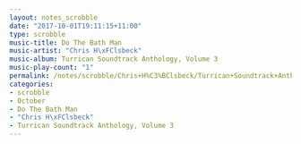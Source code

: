```yaml
---
layout: notes_scrobble
date: "2017-10-01T19:11:15+11:00"
type: scrobble
music-title: Do The Bath Man
music-artist: "Chris H\xFClsbeck"
music-album: Turrican Soundtrack Anthology, Volume 3
music-play-count: "1"
permalink: /notes/scrobble/Chris+H%C3%BClsbeck/Turrican+Soundtrack+Anthology%2C+Volume+3/1cd9a31f6e59e62c02f64913794367dff44937c4.html
categories:
- scrobble
- October
- Do The Bath Man
- "Chris H\xFClsbeck"
- Turrican Soundtrack Anthology, Volume 3
---
```

